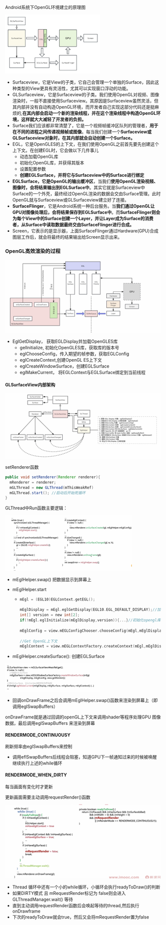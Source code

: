 Android系统下OpenGL环境建立的原理图

<img src="../images/image-20241111220330531.png" alt="image-20241111220330531" style="zoom:30%;" />

* Surfaceview，它是View的子类，它自己会管理一个单独的Surface，因此这种类型的View更具有灵活性，尤其可以实现窗口浮动的功能。
* GLSurfaceview，它是Surfaceview的子类。我们使用OpenGL对视频、图像渲染时，一般不直接使用Surfaceview。其原因是Surfaceview虽然灵活，但其内部并没有自动构造OpenGL环境，而开发者自己实现这部分代码还是挺麻烦的,**在其内部会启动一个新的渲染线程，并在这个渲染线程中构造OpenGL环境，这样就大大减轻了开发者的负担。**
* Surface我们应该都非常清楚了，它是一个视频帧缓冲区队列的管理者，**用于在不同的进程之间传递视频帧或图像**。每当我们创建一个**Surfaceview或GLSurfaceview对象时，在其内部就会自动创建一个Surface。**
* EGL，它是OpenGLES的上下文，在我们使用OpenGL之前首先要先创建这个上下文。在创建EGL时，它会做以下几件事儿
  * 动态加载OpenGL库
  * 初始化OpenGL库，并获得其版本
  * 设置配置参数
  * **创建EGLSurface，并将它与Surfaceview中的Surface进行绑定**
* **EGLSurface，它是OpenGL的输出缓冲区**，当我们**使用OpenGL渲染视频、图像时，会将结果输出到EGLSurface中**。其实它就是Surfaceview中Surface的一个外壳，最终经过OpenGL渲染的数据会交由Surface管理。此时OpenGL就与Surfaceview或GLSurfaceview建立好了连接。
* **SurfaceFlinger**，它是Android系统一种后台服务。当**我们通过OpenGL让GPU对图像处理后，会将结果保存到EGLSurface中**。而**SurfaceFlinger则会为每个View中的Surface创建一个Layer，并让Layer成为Surface的消费者，从Surface中读取数据最终交由SurfaceFlinger进行合成。**
* Screen，它表示的是显示器，上面SurfaceFlinger通过Hardware(GPU)合成图层工作后，就会将最终的结果输出给Screen显示出来。

### OpenGL高效渲染的过程 ###

<img src="../images/image-20241111221931894.png" alt="image-20241111221931894" style="zoom:50%;" />

* EglGetDisplay， 获取EGLDisplay并加载OpenGLES库
  * gelInitialize, 初始化OpenGLES库，获取库的版本号
  * eglChooseConfig，传入期望的帧参数，获取EGLConfig
  * eglCreateContext,创建OpenGL ES上下文
  * eglCreateWindowSurface，创建EGLSurface
  * eglMakeCurrent， 将EGLContext与EGLSurface绑定到当前线程

#### GLSurfaceView内部架构 ###

<img src="../images/image-20241111222707341.png" alt="image-20241111222707341" style="zoom:50%;" />

setRenderer函数

```java
public void setRenderer(Renderer renderer){
  mRenderer = renderer;
  mGLThread = new GLThread(mThisWeakRef)
  mGLThread.start(); //启动后开始死循环
}
```

GLThread中Run函数主要逻辑：

<img src="../images/image-20241111222914595.png" alt="image-20241111222914595" style="zoom:40%;" />

* mEglHelper.swap() 把数据显示到屏幕上

* mEglHelper.start

  * ```c
    mEgl = (EGL10)EGLContext.getEGL();
    
    mEglDisplay = mEgl.eglGetDisplay(EGL10.EGL_DEFAULT_DISPLAY);//加载opengl库
    int[] version = new int[2];
    if(!mEgl.eglInitialize(mEglDisplay,version)){...}//初始化opengl库
    
    mEglConfig = view.mEGLConfigChooser.chooseConfig(mEgl,mEglDisplay);
    
    //Get OpenGL上下文
    mEglContext = view.mEGLContextFactory.createContext(mEgl,mEglDisplay,mEglConfig);
    ```

* mEglHelper.createSurface():   创建EGLSurface

<img src="../images/image-20241111223529887.png" alt="image-20241111223529887" style="zoom:30%;" />

* 回调onDrawFrame之后会调用mEglHelper.swap()函数来渲染到屏幕上（即调用eglSwapBuffers）

onDrawFrame就是通过回调的openGL上下文来调用shader等程序处理GPU 图像数据，最后调用eglSwapBuffers 来渲染到屏幕

#### RENDERMODE_CONTINUOUSY ####

刷新频率由eglSwapBuffers来控制

* 调用eflSwapBuffers后线程会阻塞，知道GPU下一帧通知过来的时候被唤醒继续执行上述的while循环

#### RENDERMODE_WHEN_DIRTY 

每当画面有变化时才更新

更新画面需要主动调用requestRender()函数

<img src="../images/image-20241221132812922.png" alt="image-20241221132812922" style="zoom:50%;" />

* Thread 循环中还有一个小的while循环，小循环会执行readyToDraw()的判断
* 如果DIRTY模式 且 mRequestRender标记为 false则会进入 GLThreadManager.wait() 等待
* 直到主动调用requestRender函数后会唤起等待的thread,然后执行onDrawframe
* 下次的readyToDraw就会true，然后又会将mRequestRender置为false